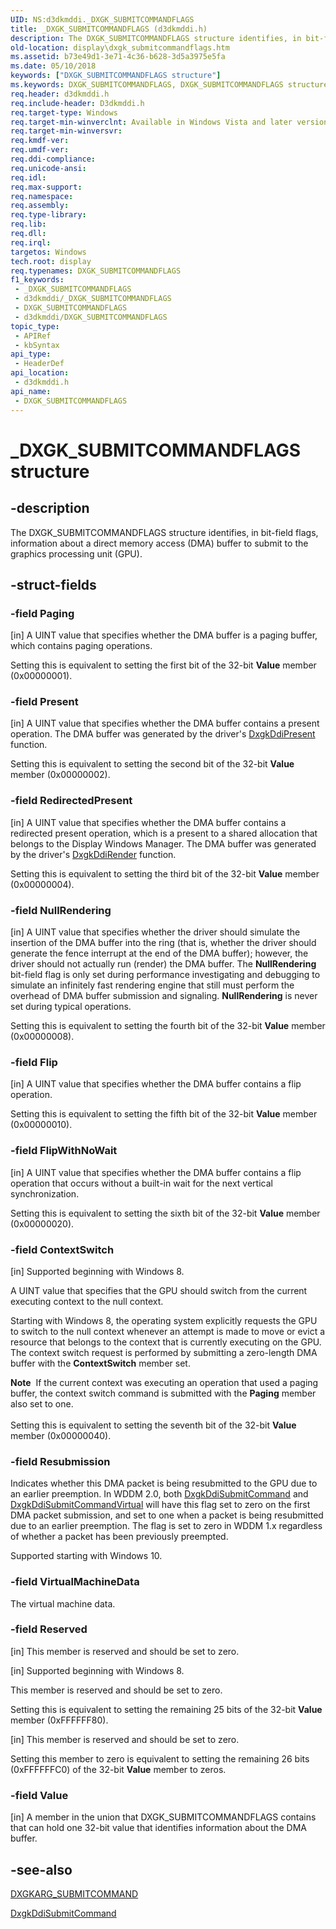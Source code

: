 ```yaml
---
UID: NS:d3dkmddi._DXGK_SUBMITCOMMANDFLAGS
title: _DXGK_SUBMITCOMMANDFLAGS (d3dkmddi.h)
description: The DXGK_SUBMITCOMMANDFLAGS structure identifies, in bit-field flags, information about a direct memory access (DMA) buffer to submit to the graphics processing unit (GPU).
old-location: display\dxgk_submitcommandflags.htm
ms.assetid: b73e49d1-3e71-4c36-b628-3d5a3975e5fa
ms.date: 05/10/2018
keywords: ["DXGK_SUBMITCOMMANDFLAGS structure"]
ms.keywords: DXGK_SUBMITCOMMANDFLAGS, DXGK_SUBMITCOMMANDFLAGS structure [Display Devices], DmStructs_c3c77059-3e18-4fe7-a845-b59bb117ba30.xml, _DXGK_SUBMITCOMMANDFLAGS, d3dkmddi/DXGK_SUBMITCOMMANDFLAGS, display.dxgk_submitcommandflags
req.header: d3dkmddi.h
req.include-header: D3dkmddi.h
req.target-type: Windows
req.target-min-winverclnt: Available in Windows Vista and later versions of the Windows operating systems.
req.target-min-winversvr: 
req.kmdf-ver: 
req.umdf-ver: 
req.ddi-compliance: 
req.unicode-ansi: 
req.idl: 
req.max-support: 
req.namespace: 
req.assembly: 
req.type-library: 
req.lib: 
req.dll: 
req.irql: 
targetos: Windows
tech.root: display
req.typenames: DXGK_SUBMITCOMMANDFLAGS
f1_keywords:
 - _DXGK_SUBMITCOMMANDFLAGS
 - d3dkmddi/_DXGK_SUBMITCOMMANDFLAGS
 - DXGK_SUBMITCOMMANDFLAGS
 - d3dkmddi/DXGK_SUBMITCOMMANDFLAGS
topic_type:
 - APIRef
 - kbSyntax
api_type:
 - HeaderDef
api_location:
 - d3dkmddi.h
api_name:
 - DXGK_SUBMITCOMMANDFLAGS
---
```


# _DXGK_SUBMITCOMMANDFLAGS structure


## -description

The DXGK_SUBMITCOMMANDFLAGS structure identifies, in bit-field flags, information about a direct memory access (DMA) buffer to submit to the graphics processing unit (GPU).

## -struct-fields

### -field Paging

[in] A UINT value that specifies whether the DMA buffer is a paging buffer, which contains paging operations.

Setting this is equivalent to setting the first bit of the 32-bit <b>Value</b> member (0x00000001).

### -field Present

[in] A UINT value that specifies whether the DMA buffer contains a present operation. The DMA buffer was generated by the driver's <a href="/windows-hardware/drivers/ddi/d3dkmddi/nc-d3dkmddi-dxgkddi_present">DxgkDdiPresent</a> function.

Setting this is equivalent to setting the second bit of the 32-bit <b>Value</b> member (0x00000002).

### -field RedirectedPresent

[in] A UINT value that specifies whether the DMA buffer contains a redirected present operation, which is a present to a shared allocation that belongs to the Display Windows Manager. The DMA buffer was generated by the driver's <a href="/windows-hardware/drivers/ddi/d3dkmddi/nc-d3dkmddi-dxgkddi_render">DxgkDdiRender</a> function.

Setting this is equivalent to setting the third bit of the 32-bit <b>Value</b> member (0x00000004).

### -field NullRendering

[in] A UINT value that specifies whether the driver should simulate the insertion of the DMA buffer into the ring (that is, whether the driver should generate the fence interrupt at the end of the DMA buffer); however, the driver should not actually run (render) the DMA buffer. The <b>NullRendering</b> bit-field flag is only set during performance investigating and debugging to simulate an infinitely fast rendering engine that still must perform the overhead of DMA buffer submission and signaling. <b>NullRendering</b> is never set during typical operations.

Setting this is equivalent to setting the fourth bit of the 32-bit <b>Value</b> member (0x00000008).

### -field Flip

[in] A UINT value that specifies whether the DMA buffer contains a flip operation.

Setting this is equivalent to setting the fifth bit of the 32-bit <b>Value</b> member (0x00000010).

### -field FlipWithNoWait

[in] A UINT value that specifies whether the DMA buffer contains a flip operation that occurs without a built-in wait for the next vertical synchronization.

Setting this is equivalent to setting the sixth bit of the 32-bit <b>Value</b> member (0x00000020).

### -field ContextSwitch

[in] Supported beginning with Windows 8.

A UINT value that specifies that the GPU should switch from the current executing context to the null context.

Starting with  Windows 8, the operating system explicitly requests the GPU to switch to the null context whenever an attempt is made to move or evict a resource that belongs to the context that is currently executing on the GPU. The context switch request is performed by submitting a zero-length DMA buffer with the <b>ContextSwitch</b> member set.

<div class="alert"><b>Note</b>  If the current context was executing an operation that used a paging buffer, the context switch command is  submitted with the <b>Paging</b> member also set to one.</div>
<div> </div>
Setting this is equivalent to setting the seventh bit of the 32-bit <b>Value</b> member (0x00000040).

### -field Resubmission

Indicates whether this DMA packet is being resubmitted to the GPU due to an earlier preemption. In WDDM 2.0, both <a href="/windows-hardware/drivers/ddi/d3dkmddi/nc-d3dkmddi-dxgkddi_submitcommand">DxgkDdiSubmitCommand</a> and <a href="/windows-hardware/drivers/ddi/d3dkmddi/nc-d3dkmddi-dxgkddi_submitcommandvirtual">DxgkDdiSubmitCommandVirtual</a> will have this flag set to zero on the first DMA packet submission, and set to one when a packet is being resubmitted due to an earlier preemption.
The flag is set to zero in WDDM 1.x regardless of whether a packet has been previously preempted.


Supported starting with Windows 10.

### -field VirtualMachineData

 
The virtual machine data.

### -field Reserved

[in] This member is reserved and should be set to zero.

[in] Supported beginning with Windows 8.

This member is reserved and should be set to zero.

Setting this is equivalent to setting the remaining 25 bits of the 32-bit <b>Value</b> member (0xFFFFFF80).

[in] This member is reserved and should be set to zero.

Setting this member to zero is equivalent to setting the remaining 26 bits (0xFFFFFFC0) of the 32-bit <b>Value</b> member to zeros.

### -field Value

[in] A member in the union that DXGK_SUBMITCOMMANDFLAGS contains that can hold one 32-bit value that identifies information about the DMA buffer.

## -see-also

<a href="/windows-hardware/drivers/ddi/d3dkmddi/ns-d3dkmddi-_dxgkarg_submitcommand">DXGKARG_SUBMITCOMMAND</a>



<a href="/windows-hardware/drivers/ddi/d3dkmddi/nc-d3dkmddi-dxgkddi_submitcommand">DxgkDdiSubmitCommand</a>